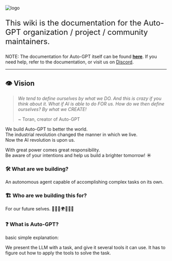 
![logo](https://news.agpt.co/wp-content/uploads/2023/04/Logo_-_Auto_GPT-B-1200x544.png)

<p style="font-size: 24px;">This wiki is the documentation for the Auto-GPT organization / project / community maintainers.</p>

NOTE: The documentation for Auto-GPT itself can be found **[here](https://docs.agpt.co/)**. If you need help, refer to the documentation, or visit us on [Discord](https://discord.gg/autogpt).



- - -

## 👁️ Vision

> *We tend to define ourselves by what we DO.
  And this is crazy if you think about it.
  What if AI is able to do FOR us.
  How do we then define ourselves?
  By what we CREATE!*
>
> ~ Toran, creator of Auto-GPT

We build Auto-GPT to better the world.  
The industrial revolution changed the manner in which we live.  
Now the AI revolution is upon us.  

With great power comes great responsibility.  
Be aware of your intentions and help us build a brighter tomorrow! ☀️

### 🛠️ What are we building?

An autonomous agent capable of accomplishing complex tasks on its own.

### 🏗️ Who are we building this for? 

For our future selves. 🧑‍🤝‍🧑🌍🧑‍🤝‍🧑 

### ❓ What is Auto-GPT?

basic simple explanation:

We present the LLM with a task, and give it several tools it can use.
It has to figure out how to apply the tools to solve the task.
